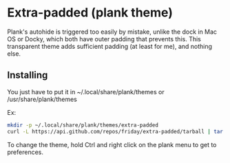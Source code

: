 # Extra-padded (plank theme)

Plank's autohide is triggered too easily by mistake, unlike the dock in Mac OS or Docky, which both have outer padding that prevents this. This transparent theme adds sufficient padding (at least for me), and nothing else.

## Installing

You just have to put it in ~/.local/share/plank/themes or /usr/share/plank/themes

Ex:
```sh
mkdir -p ~/.local/share/plank/themes/extra-padded
curl -L https://api.github.com/repos/friday/extra-padded/tarball | tar xz -C ~/.local/share/plank/themes/extra-padded --strip-components=1
```

To change the theme, hold Ctrl and right click on the plank menu to get to preferences.
